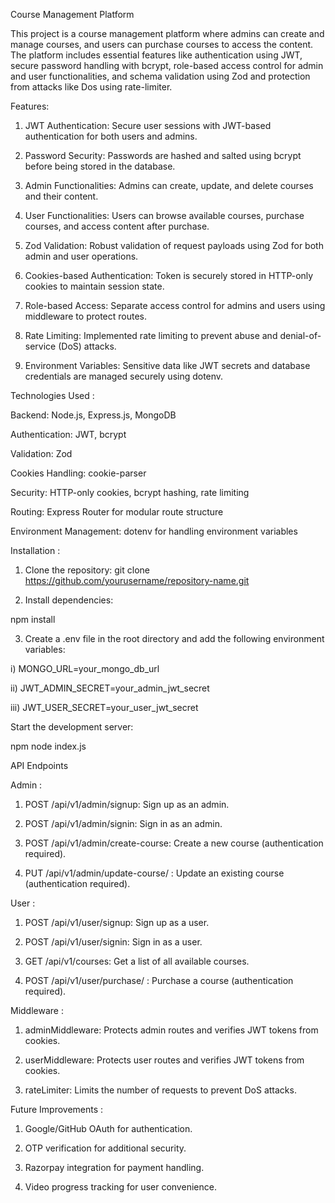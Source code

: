 Course Management Platform

This project is a course management platform where admins can create and manage courses, and users can purchase courses to access the content. The platform includes essential features like authentication using JWT, secure password handling with bcrypt, role-based access control for admin and user functionalities, and schema validation using Zod and protection from attacks like Dos using rate-limiter.


Features:


1. JWT Authentication: Secure user sessions with JWT-based authentication for both users and admins.

2. Password Security: Passwords are hashed and salted using bcrypt before being stored in the database.

3. Admin Functionalities: Admins can create, update, and delete courses and their content.

4. User Functionalities: Users can browse available courses, purchase courses, and access content after purchase.

5. Zod Validation: Robust validation of request payloads using Zod for both admin and user operations.

6. Cookies-based Authentication: Token is securely stored in HTTP-only cookies to maintain session state.

7. Role-based Access: Separate access control for admins and users using middleware to protect routes.

8. Rate Limiting: Implemented rate limiting to prevent abuse and denial-of-service (DoS) attacks.

9. Environment Variables: Sensitive data like JWT secrets and database credentials are managed securely using dotenv.


Technologies Used :


Backend: Node.js, Express.js, MongoDB

Authentication: JWT, bcrypt

Validation: Zod

Cookies Handling: cookie-parser

Security: HTTP-only cookies, bcrypt hashing, rate limiting

Routing: Express Router for modular route structure

Environment Management: dotenv for handling environment variables


Installation : 


1. Clone the repository:
git clone https://github.com/yourusername/repository-name.git


2. Install dependencies:

npm install

3. Create a .env file in the root directory and add the following environment variables:

i) MONGO_URL=your_mongo_db_url

ii) JWT_ADMIN_SECRET=your_admin_jwt_secret

iii) JWT_USER_SECRET=your_user_jwt_secret


Start the development server:

npm node index.js


API Endpoints

Admin : 

1.  POST /api/v1/admin/signup: Sign up as an admin.

1. POST /api/v1/admin/signin: Sign in as an admin.

2. POST /api/v1/admin/create-course: Create a new course (authentication required).

3. PUT /api/v1/admin/update-course/
: Update an existing course (authentication required).


User : 

1. POST /api/v1/user/signup: Sign up as a user.

2. POST /api/v1/user/signin: Sign in as a user.

3. GET /api/v1/courses: Get a list of all available courses.

4. POST /api/v1/user/purchase/
: Purchase a course (authentication required).


Middleware : 

1. adminMiddleware: Protects admin routes and verifies JWT tokens from cookies.

2. userMiddleware: Protects user routes and verifies JWT tokens from cookies.

3. rateLimiter: Limits the number of requests to prevent DoS attacks.

Future Improvements :

1. Google/GitHub OAuth for authentication.

2. OTP verification for additional security.

3. Razorpay integration for payment handling.

4. Video progress tracking for user convenience.



